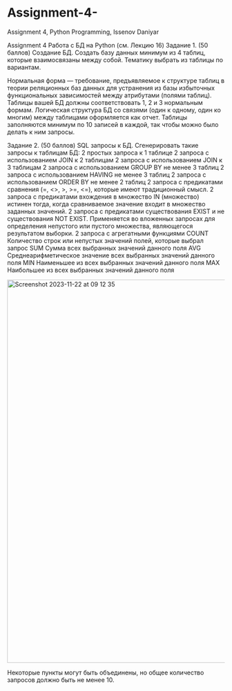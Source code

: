 # Assignment-4-
Assignment 4, Python Programming, Issenov Daniyar 

Assignment 4
Работа с БД на Python (см. Лекцию 16)
Задание 1. (50 баллов) Создание БД.
Создать базу данных минимум из 4 таблиц, которые взаимосвязаны между собой. Тематику выбрать из таблицы по вариантам.

 
Нормальная форма — требование, предъявляемое к структуре таблиц в теории реляционных баз данных для устранения из базы избыточных функциональных зависимостей между атрибутами (полями таблиц). 
Таблицы вашей БД должны соответствовать 1, 2 и 3 нормальным формам. 
	Логическая структура БД со связями (один к одному, один ко  многим) между таблицами оформляется как отчет.
Таблицы заполняются минимум по 10 записей в каждой, так чтобы можно было делать к ним запросы.


Задание 2. (50 баллов) SQL запросы к БД.
Сгенерировать такие запросы к таблицам БД:
2  простых запроса к 1 таблице
2 запроса с использованием JOIN к 2 таблицам
2 запроса с использованием JOIN к 3 таблицам
2 запроса с использованием  GROUP BY не менее 3 таблиц
2 запроса с использованием  HAVING не менее 3 таблиц
2 запроса с использованием  ORDER BY не менее 2 таблиц
2 запроса с предикатами сравнения (=, <>, >, >=, <=), которые имеют традиционный смысл.
2 запроса с предикатами вхождения в множество IN (множество) истинен тогда, когда сравниваемое значение входит в множество заданных значений.
2 запроса с предикатами  существования EXIST и не существования NOT EXIST. Применяется во вложенных запросах для определения непустого или пустого множества, являющегося результатом выборки.
 2 запроса с агрегатными функциями 
COUNT Количество строк или непустых значений полей, которые выбрал запрос 
SUM Сумма всех выбранных значений данного поля 
AVG Среднеарифметическое значение всех выбранных значений данного поля
MIN Наименьшее из всех выбранных значений данного поля 
MAX Наибольшее из всех выбранных значений данного поля

<img width="888" alt="Screenshot 2023-11-22 at 09 12 35" src="https://github.com/201096/Assignment-4-/assets/79573421/248df653-a485-43a2-a45a-b6d8f3fa06e6">



Некоторые пункты могут быть объединены, но общее количество запросов должно быть не менее 10.



